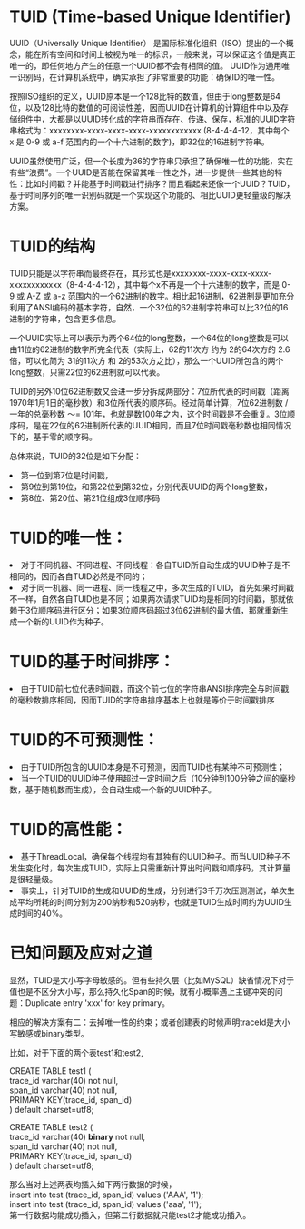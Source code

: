 # TUID (Time-based Unique Identifier)
UUID（Universally Unique Identifier） 是国际标准化组织（ISO）提出的一个概念，能在所有空间和时间上被视为唯一的标识，一般来说，可以保证这个值是真正唯一的，即任何地方产生的任意一个UUID都不会有相同的值。 UUID作为通用唯一识别码，在计算机系统中，确实承担了非常重要的功能：确保ID的唯一性。

按照ISO组织的定义，UUID原本是一个128比特的数值，但由于long整数是64位，以及128比特的数值的可阅读性差，因而UUID在计算机的计算组件中以及存储组件中，大都是以UUID转化成的字符串而存在、传递、保存，标准的UUID字符串格式为：xxxxxxxx-xxxx-xxxx-xxxx-xxxxxxxxxxxx (8-4-4-4-12，其中每个 x 是 0-9 或 a-f 范围内的一个十六进制的数字)，即32位的16进制字符串。

UUID虽然使用广泛，但一个长度为36的字符串只承担了确保唯一性的功能，实在有些“浪费”。一个UUID是否能在保留其唯一性之外，进一步提供一些其他的特性：比如时间戳？并能基于时间戳进行排序？而且看起来还像一个UUID？TUID，基于时间序列的唯一识别码就是一个实现这个功能的、相比UUID更轻量级的解决方案。

# TUID的结构
TUID只能是以字符串而最终存在，其形式也是xxxxxxxx-xxxx-xxxx-xxxx-xxxxxxxxxxxx（8-4-4-4-12），其中每个x不再是一个十六进制的数字，而是 0-9 或 A-Z 或 a-z 范围内的一个62进制的数字。相比起16进制，62进制是更加充分利用了ANSI编码的基本字符，自然，一个32位的62进制字符串可以比32位的16进制的字符串，包含更多信息。

一个UUID实际上可以表示为两个64位的long整数，一个64位的long整数是可以由11位的62进制的数字所完全代表（实际上，62的11次方 约为 2的64次方的 2.6倍，可以化简为 31的11次方 和 2的53次方之比），那么一个UUID所包含的两个long整数，只需22位的62进制就可以代表。

TUID的另外10位62进制数又会进一步分拆成两部分：7位所代表的时间戳（距离1970年1月1日的毫秒数）和3位所代表的顺序码。经过简单计算，7位62进制数 / 一年的总毫秒数 ～= 101年，也就是数100年之内，这个时间戳是不会重复。3位顺序码，是在22位的62进制所代表的UUID相同，而且7位时间戳毫秒数也相同情况下的，基于零的顺序码。

总体来说，TUID的32位是如下分配：
<li>第一位到第7位是时间戳，</li>
<li>第9位到第19位，和第22位到第32位，分别代表UUID的两个long整数，</li>
<li>第8位、第20位、第21位组成3位顺序码</li>

# TUID的唯一性：
<li>对于不同机器、不同进程、不同线程：各自TUID所自动生成的UUID种子是不相同的，因而各自TUID必然是不同的；</li>
<li>对于同一机器、同一进程、同一线程之中，多次生成的TUID，首先如果时间戳不一样，自然各自TUID也是不同；如果两次请求TUID均是相同的时间戳，那就依赖于3位顺序码进行区分；如果3位顺序码超过3位62进制的最大值，那就重新生成一个新的UUID作为种子。</li>

# TUID的基于时间排序：
<li>由于TUID前七位代表时间戳，而这个前七位的字符串ANSI排序完全与时间戳的毫秒数排序相同，因而TUID的字符串排序基本上也就是等价于时间戳排序</li>

# TUID的不可预测性：
<li>由于TUID所包含的UUID本身是不可预测，因而TUID也有某种不可预测性；</li>
<li>当一个TUID的UUID种子使用超过一定时间之后（10分钟到100分钟之间的毫秒数，基于随机数而生成），会自动生成一个新的UUID种子。</li>

# TUID的高性能：
<li>基于ThreadLocal，确保每个线程均有其独有的UUID种子。而当UUID种子不发生变化时，每次生成TUID，实际上只需重新计算出时间戳和顺序码，其计算量是很轻量级。</li>
<li>事实上，针对TUID的生成和UUID的生成，分别进行3千万次压测测试，单次生成平均所耗的时间分别为200纳秒和520纳秒，也就是TUID生成时间约为UUID生成时间的40%。</li>

# 已知问题及应对之道
显然，TUID是大小写字母敏感的。但有些持久层（比如MySQL）缺省情况下对于值也是不区分大小写，那么持久化Span的时候，就有小概率遇上主键冲突的问题：Duplicate entry 'xxx' for key primary。

相应的解决方案有二：去掉唯一性的约束；或者创建表的时候声明traceId是大小写敏感或binary类型。

比如，对于下面的两个表test1和test2,
<p>
  CREATE TABLE test1 (<br>
    trace_id        varchar(40) not null,<br>
    span_id         varchar(40) not null,<br>
    PRIMARY KEY(trace_id, span_id)<br>
  ) default charset=utf8;
  
  CREATE TABLE test2 (<br>
    trace_id        varchar(40) <b>binary</b> not null,<br>
    span_id         varchar(40) not null,<br>
    PRIMARY KEY(trace_id, span_id)<br>
  ) default charset=utf8;<br>
</p>
那么当对上述两表均插入如下两行数据的时候，<br>
insert into test (trace_id, span_id) values ('AAA', '1');<br>
insert into test (trace_id, span_id) values ('aaa', '1');<br>
第一行数据均能成功插入，但第二行数据就只能test2才能成功插入。
